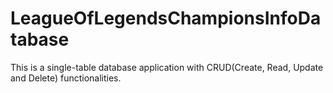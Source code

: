 # LeagueOfLegendsChampionsInfoDatabase
This is a single-table database application with CRUD(Create, Read, Update and Delete) functionalities.
